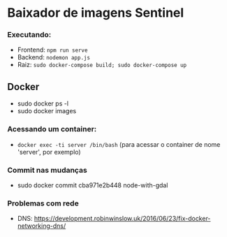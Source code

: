 # Baixador de imagens Sentinel

### Executando:

 - Frontend: `npm run serve`
 - Backend: `nodemon app.js`
 - Raiz: `sudo docker-compose build; sudo docker-compose up`


## Docker

 - sudo docker ps -l
 - sudo docker images

### Acessando um container:
 - `docker exec -ti server /bin/bash` (para acessar o container de nome 'server', por exemplo)

### Commit nas mudanças
 - sudo docker commit cba971e2b448 node-with-gdal

### Problemas com rede
 - DNS: https://development.robinwinslow.uk/2016/06/23/fix-docker-networking-dns/
